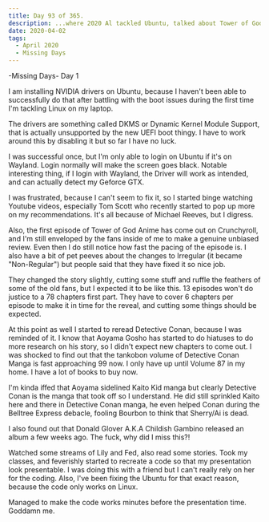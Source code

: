 ```yaml
---
title: Day 93 of 365.
description: ...where 2020 Al tackled Ubuntu, talked about Tower of God anime, Detective Conan (and Kaito Kid) manga, and some about OTV, Childish Gambino, and his college in the first week-long series of Missing Days.
date: 2020-04-02
tags:
  - April 2020
  - Missing Days
---
```


-Missing Days-
Day 1

I am installing NVIDIA drivers on Ubuntu, because I haven't been able to successfully do that after battling with the boot issues during the first time I'm tackling Linux on my laptop.

The drivers are something called DKMS or Dynamic Kernel Module Support, that is actually unsupported by the new UEFI boot thingy. I have to work around this by disabling it but so far I have no luck.

I was successful once, but I'm only able to login on Ubuntu if it's on Wayland. Login normally will make the screen goes black. Notable interesting thing, if I login with Wayland, the Driver will work as intended, and can actually detect my Geforce GTX.

I was frustrated, because I can't seem to fix it, so I started binge watching Youtube videos, especially Tom Scott who recently started to pop up more on my recommendations. It's all because of Michael Reeves, but I digress.

Also, the first episode of Tower of God Anime has come out on Crunchyroll, and I'm still enveloped by the fans inside of me to make a genuine unbiased review. Even then I do still notice how fast the pacing of the episode is. I also have a bit of pet peeves about the changes to Irregular (it became "Non-Regular") but people said that they have fixed it so nice job.

They changed the story slightly, cutting some stuff and ruffle the feathers of some of the old fans, but I expected it to be like this. 13 episodes won't do justice to a 78 chapters first part. They have to cover 6 chapters per episode to make it in time for the reveal, and cutting some things should be expected.

At this point as well I started to reread Detective Conan, because I was reminded of it. I know that Aoyama Gosho has started to do hiatuses to do more research on his story, so I didn't expect new chapters to come out. I was shocked to find out that the tankobon volume of Detective Conan Manga is fast approaching 99 now. I only have up until Volume 87 in my home. I have a lot of books to buy now.

I'm kinda iffed that Aoyama sidelined Kaito Kid manga but clearly Detective Conan is the manga that took off so I understand. He did still sprinkled Kaito here and there in Detective Conan manga, he even helped Conan during the Belltree Express debacle, fooling Bourbon to think that Sherry/Ai is dead.

I also found out that Donald Glover A.K.A Childish Gambino released an album a few weeks ago. The fuck, why did I miss this?!

Watched some streams of Lily and Fed, also read some stories. Took my classes, and feverishly started to recreate a code so that my presentation look presentable. I was doing this with a friend but I can't really rely on her for the coding. Also, I've been fixing the Ubuntu for that exact reason, because the code only works on Linux.

Managed to make the code works minutes before the presentation time. Goddamn me.

